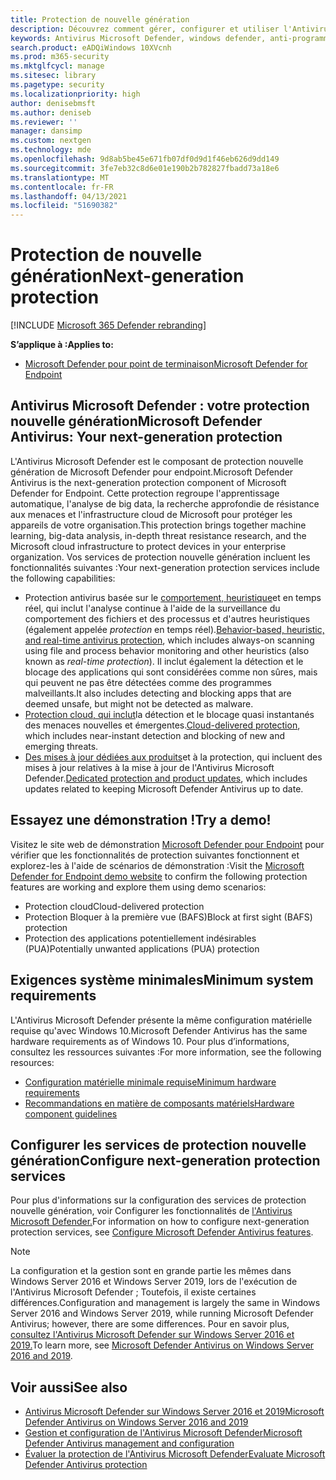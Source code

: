 ```yaml
---
title: Protection de nouvelle génération
description: Découvrez comment gérer, configurer et utiliser l'Antivirus Microsoft Defender, la protection anti-programme malveillant et antivirus intégrée.
keywords: Antivirus Microsoft Defender, windows defender, anti-programme malveillant, scep, system center endpoint protection, system center configuration manager, virus, programmes malveillants, menace, détection, protection, sécurité
search.product: eADQiWindows 10XVcnh
ms.prod: m365-security
ms.mktglfcycl: manage
ms.sitesec: library
ms.pagetype: security
ms.localizationpriority: high
author: denisebmsft
ms.author: deniseb
ms.reviewer: ''
manager: dansimp
ms.custom: nextgen
ms.technology: mde
ms.openlocfilehash: 9d8ab5be45e671fb07df0d9d1f46eb626d9dd149
ms.sourcegitcommit: 3fe7eb32c8d6e01e190b2b782827fbadd73a18e6
ms.translationtype: MT
ms.contentlocale: fr-FR
ms.lasthandoff: 04/13/2021
ms.locfileid: "51690382"
---
```

# <a name="next-generation-protection"></a><span data-ttu-id="9109e-104">Protection de nouvelle génération</span><span class="sxs-lookup"><span data-stu-id="9109e-104">Next-generation protection</span></span>

[!INCLUDE [Microsoft 365 Defender rebranding](../../includes/microsoft-defender.md)]

<span data-ttu-id="9109e-105">**S’applique à :**</span><span class="sxs-lookup"><span data-stu-id="9109e-105">**Applies to:**</span></span>

- [<span data-ttu-id="9109e-106">Microsoft Defender pour point de terminaison</span><span class="sxs-lookup"><span data-stu-id="9109e-106">Microsoft Defender for Endpoint</span></span>](/microsoft-365/security/defender-endpoint/)

## <a name="microsoft-defender-antivirus-your-next-generation-protection"></a><span data-ttu-id="9109e-107">Antivirus Microsoft Defender : votre protection nouvelle génération</span><span class="sxs-lookup"><span data-stu-id="9109e-107">Microsoft Defender Antivirus: Your next-generation protection</span></span>

<span data-ttu-id="9109e-108">L'Antivirus Microsoft Defender est le composant de protection nouvelle génération de Microsoft Defender pour endpoint.</span><span class="sxs-lookup"><span data-stu-id="9109e-108">Microsoft Defender Antivirus is the next-generation protection component of Microsoft Defender for Endpoint.</span></span> <span data-ttu-id="9109e-109">Cette protection regroupe l'apprentissage automatique, l'analyse de big data, la recherche approfondie de résistance aux menaces et l'infrastructure cloud de Microsoft pour protéger les appareils de votre organisation.</span><span class="sxs-lookup"><span data-stu-id="9109e-109">This protection brings together machine learning, big-data analysis, in-depth threat resistance research, and the Microsoft cloud infrastructure to protect devices in your enterprise organization.</span></span> <span data-ttu-id="9109e-110">Vos services de protection nouvelle génération incluent les fonctionnalités suivantes :</span><span class="sxs-lookup"><span data-stu-id="9109e-110">Your next-generation protection services include the following capabilities:</span></span>

- <span data-ttu-id="9109e-111">Protection antivirus basée sur le [comportement, heuristique](configure-protection-features-microsoft-defender-antivirus.md)et en temps réel, qui inclut l'analyse continue à l'aide de la surveillance du comportement des fichiers et des processus et d'autres heuristiques (également appelée *protection* en temps réel).</span><span class="sxs-lookup"><span data-stu-id="9109e-111">[Behavior-based, heuristic, and real-time antivirus protection](configure-protection-features-microsoft-defender-antivirus.md), which includes always-on scanning using file and process behavior monitoring and other heuristics (also known as *real-time protection*).</span></span> <span data-ttu-id="9109e-112">Il inclut également la détection et le blocage des applications qui sont considérées comme non sûres, mais qui peuvent ne pas être détectées comme des programmes malveillants.</span><span class="sxs-lookup"><span data-stu-id="9109e-112">It also includes detecting and blocking apps that are deemed unsafe, but might not be detected as malware.</span></span>
- <span data-ttu-id="9109e-113">[Protection cloud, qui inclut](cloud-protection-microsoft-defender-antivirus.md)la détection et le blocage quasi instantanés des menaces nouvelles et émergentes.</span><span class="sxs-lookup"><span data-stu-id="9109e-113">[Cloud-delivered protection](cloud-protection-microsoft-defender-antivirus.md), which includes near-instant detection and blocking of new and emerging threats.</span></span>
- <span data-ttu-id="9109e-114">[Des mises à jour dédiées aux produits](manage-updates-baselines-microsoft-defender-antivirus.md)et à la protection, qui incluent des mises à jour relatives à la mise à jour de l'Antivirus Microsoft Defender.</span><span class="sxs-lookup"><span data-stu-id="9109e-114">[Dedicated protection and product updates](manage-updates-baselines-microsoft-defender-antivirus.md), which includes updates related to keeping Microsoft Defender Antivirus up to date.</span></span>

## <a name="try-a-demo"></a><span data-ttu-id="9109e-115">Essayez une démonstration !</span><span class="sxs-lookup"><span data-stu-id="9109e-115">Try a demo!</span></span>

<span data-ttu-id="9109e-116">Visitez le site web de démonstration [Microsoft Defender pour Endpoint](https://demo.wd.microsoft.com?ocid=cx-wddocs-testground) pour vérifier que les fonctionnalités de protection suivantes fonctionnent et explorez-les à l'aide de scénarios de démonstration :</span><span class="sxs-lookup"><span data-stu-id="9109e-116">Visit the [Microsoft Defender for Endpoint demo website](https://demo.wd.microsoft.com?ocid=cx-wddocs-testground) to confirm the following protection features are working and explore them using demo scenarios:</span></span>
- <span data-ttu-id="9109e-117">Protection cloud</span><span class="sxs-lookup"><span data-stu-id="9109e-117">Cloud-delivered protection</span></span>
- <span data-ttu-id="9109e-118">Protection Bloquer à la première vue (BAFS)</span><span class="sxs-lookup"><span data-stu-id="9109e-118">Block at first sight (BAFS) protection</span></span>
- <span data-ttu-id="9109e-119">Protection des applications potentiellement indésirables (PUA)</span><span class="sxs-lookup"><span data-stu-id="9109e-119">Potentially unwanted applications (PUA) protection</span></span>

## <a name="minimum-system-requirements"></a><span data-ttu-id="9109e-120">Exigences système minimales</span><span class="sxs-lookup"><span data-stu-id="9109e-120">Minimum system requirements</span></span>

<span data-ttu-id="9109e-121">L'Antivirus Microsoft Defender présente la même configuration matérielle requise qu'avec Windows 10.</span><span class="sxs-lookup"><span data-stu-id="9109e-121">Microsoft Defender Antivirus has the same hardware requirements as of Windows 10.</span></span> <span data-ttu-id="9109e-122">Pour plus d’informations, consultez les ressources suivantes :</span><span class="sxs-lookup"><span data-stu-id="9109e-122">For more information, see the following resources:</span></span>

- [<span data-ttu-id="9109e-123">Configuration matérielle minimale requise</span><span class="sxs-lookup"><span data-stu-id="9109e-123">Minimum hardware requirements</span></span>](/windows-hardware/design/minimum/minimum-hardware-requirements-overview)
- [<span data-ttu-id="9109e-124">Recommandations en matière de composants matériels</span><span class="sxs-lookup"><span data-stu-id="9109e-124">Hardware component guidelines</span></span>](/windows-hardware/design/component-guidelines/components)

## <a name="configure-next-generation-protection-services"></a><span data-ttu-id="9109e-125">Configurer les services de protection nouvelle génération</span><span class="sxs-lookup"><span data-stu-id="9109e-125">Configure next-generation protection services</span></span>

<span data-ttu-id="9109e-126">Pour plus d'informations sur la configuration des services de protection nouvelle génération, voir Configurer les fonctionnalités de [l'Antivirus Microsoft Defender.](configure-microsoft-defender-antivirus-features.md)</span><span class="sxs-lookup"><span data-stu-id="9109e-126">For information on how to configure next-generation protection services, see [Configure Microsoft Defender Antivirus features](configure-microsoft-defender-antivirus-features.md).</span></span>

> [!Note]  
> <span data-ttu-id="9109e-127">La configuration et la gestion sont en grande partie les mêmes dans Windows Server 2016 et Windows Server 2019, lors de l'exécution de l'Antivirus Microsoft Defender ; Toutefois, il existe certaines différences.</span><span class="sxs-lookup"><span data-stu-id="9109e-127">Configuration and management is largely the same in Windows Server 2016 and Windows Server 2019, while running Microsoft Defender Antivirus; however, there are some differences.</span></span> <span data-ttu-id="9109e-128">Pour en savoir plus, [consultez l'Antivirus Microsoft Defender sur Windows Server 2016 et 2019.](microsoft-defender-antivirus-on-windows-server.md)</span><span class="sxs-lookup"><span data-stu-id="9109e-128">To learn more, see [Microsoft Defender Antivirus on Windows Server 2016 and 2019](microsoft-defender-antivirus-on-windows-server.md).</span></span>

## <a name="see-also"></a><span data-ttu-id="9109e-129">Voir aussi</span><span class="sxs-lookup"><span data-stu-id="9109e-129">See also</span></span>

- [<span data-ttu-id="9109e-130">Antivirus Microsoft Defender sur Windows Server 2016 et 2019</span><span class="sxs-lookup"><span data-stu-id="9109e-130">Microsoft Defender Antivirus on Windows Server 2016 and 2019</span></span>](microsoft-defender-antivirus-on-windows-server.md)
- [<span data-ttu-id="9109e-131">Gestion et configuration de l'Antivirus Microsoft Defender</span><span class="sxs-lookup"><span data-stu-id="9109e-131">Microsoft Defender Antivirus management and configuration</span></span>](configuration-management-reference-microsoft-defender-antivirus.md)
- [<span data-ttu-id="9109e-132">Évaluer la protection de l'Antivirus Microsoft Defender</span><span class="sxs-lookup"><span data-stu-id="9109e-132">Evaluate Microsoft Defender Antivirus protection</span></span>](evaluate-microsoft-defender-antivirus.md)